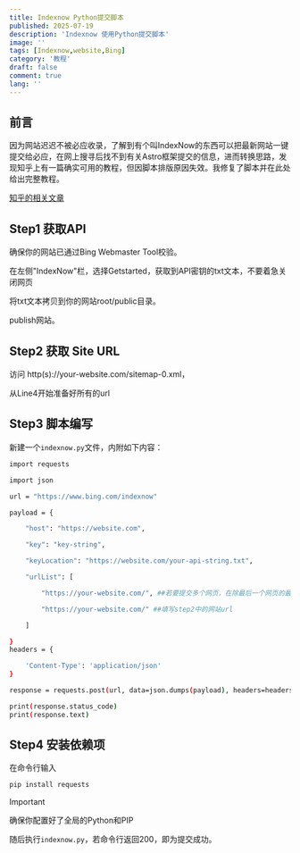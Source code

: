 ```yaml
---
title: Indexnow Python提交脚本
published: 2025-07-19
description: 'Indexnow 使用Python提交脚本'
image: ''
tags: [Indexnow,website,Bing]
category: '教程'
draft: false 
comment: true
lang: ''
---
```


## 前言

因为网站迟迟不被必应收录，了解到有个叫IndexNow的东西可以把最新网站一键提交给必应，在网上搜寻后找不到有关Astro框架提交的信息，进而转换思路，发现知乎上有一篇确实可用的教程，但因脚本排版原因失效。我修复了脚本并在此处给出完整教程。

[知乎的相关文章](https://zhuanlan.zhihu.com/p/709111640)

## Step1 获取API

确保你的网站已通过Bing Webmaster Tool校验。

在左侧"IndexNow"栏，选择Getstarted，获取到API密钥的txt文本，不要着急关闭网页

将txt文本拷贝到你的网站root/public目录。

publish网站。

## Step2 获取 Site URL

访问 http(s)://your-website.com/sitemap-0.xml，

从Line4开始准备好所有的url

## Step3 脚本编写

新建一个`indexnow.py`文件，内附如下内容：

```bash
import requests

import json

url = "https://www.bing.com/indexnow"

payload = {

    "host": "https://website.com",

    "key": "key-string",

    "keyLocation": "https://website.com/your-api-string.txt",

    "urlList": [

        "https://your-website.com/", ##若要提交多个网页，在除最后一个网页的最后加上英文逗号

        "https://your-website.com/" ##填写step2中的网站url

    ]

}
headers = {

    'Content-Type': 'application/json'
}

response = requests.post(url, data=json.dumps(payload), headers=headers)

print(response.status_code)
print(response.text)
```

## Step4 安装依赖项

在命令行输入

```bash
pip install requests
```

> [!IMPORTANT]
>
> 确保你配置好了全局的Python和PIP

随后执行```indexnow.py```，若命令行返回200，即为提交成功。
